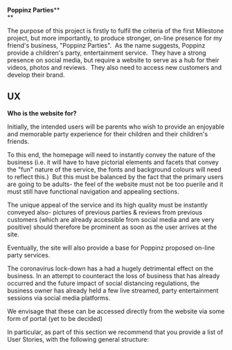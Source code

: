 **Poppinz Parties****\
**

The purpose of this project is firstly to fulfil the criteria of the first Milestone project, but more importantly, to produce stronger, on-line presence for my friend's business, "Poppinz Parties".  As the name suggests, Poppinz provide a children's party, entertainment service.  They have a strong presence on social media, but require a website to serve as a hub for their videos, photos and reviews.  They also need to access new customers and develop their brand.

[](#ux)**UX**
-------------

**Who is the website for?**

Initially, the intended users will be parents who wish to provide an enjoyable and memorable party experience for their children and their children's friends.

To this end, the homepage will need to instantly convey the nature of the business (i.e. it will have to have pictorial elements and facets that convey the "fun" nature of the service, the fonts and background colours will need to reflect this.)  But this must be balanced by the fact that the primary users are going to be adults- the feel of the website must not be too puerile and it must still have functional navigation and appealing sections.  

The unique appeal of the service and its high quality must be instantly conveyed also- pictures of previous parties & reviews from previous customers (which are already accessible from social media and are very positive) should therefore be prominent as soon as the user arrives at the site.

Eventually, the site will also provide a base for Poppinz proposed on-line party services.  

The coronavirus lock-down has a had a hugely detrimental effect on the business. In an attempt to counteract the loss of business that has already occurred and the future impact of social distancing regulations, the business owner has already held a few live streamed, party entertainment sessions via social media platforms.  

We envisage that these can be accessed directly from the website via some form of portal (yet to be decided)  

In particular, as part of this section we recommend that you provide a list of User Stories, with the following general structure: